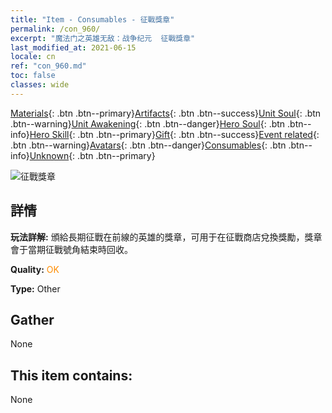 ```yaml
---
title: "Item - Consumables - 征戰獎章"
permalink: /con_960/
excerpt: "魔法门之英雄无敌：战争纪元  征戰獎章"
last_modified_at: 2021-06-15
locale: cn
ref: "con_960.md"
toc: false
classes: wide
---
```

 [Materials](/ItemsCN/){: .btn .btn--primary}[Artifacts](/ItemsCN/Artifacts/){: .btn .btn--success}[Unit Soul](/ItemsCN/UnitSoul/){: .btn .btn--warning}[Unit Awakening](/ItemsCN/UnitAwakening/){: .btn .btn--danger}[Hero Soul](/ItemsCN/HeroSoul/){: .btn .btn--info}[Hero Skill](/ItemsCN/HeroSkill/){: .btn .btn--primary}[Gift](/ItemsCN/Gift/){: .btn .btn--success}[Event related](/ItemsCN/Events/){: .btn .btn--warning}[Avatars](/ItemsCN/Avatars/){: .btn .btn--danger}[Consumables](/ItemsCN/Consumables/){: .btn .btn--info}[Unknown](/ItemsCN/Unknown/){: .btn .btn--primary}

 ![征戰獎章](/images/t/i_40055.png)

## 詳情
 **玩法詳解:** 頒給長期征戰在前線的英雄的獎章，可用于在征戰商店兌換獎勵，獎章會于當期征戰號角結束時回收。

 **Quality:** <span style="color: #FF8C00">OK</span>

 **Type:** Other

## Gather

  None

## This item contains:

  None

